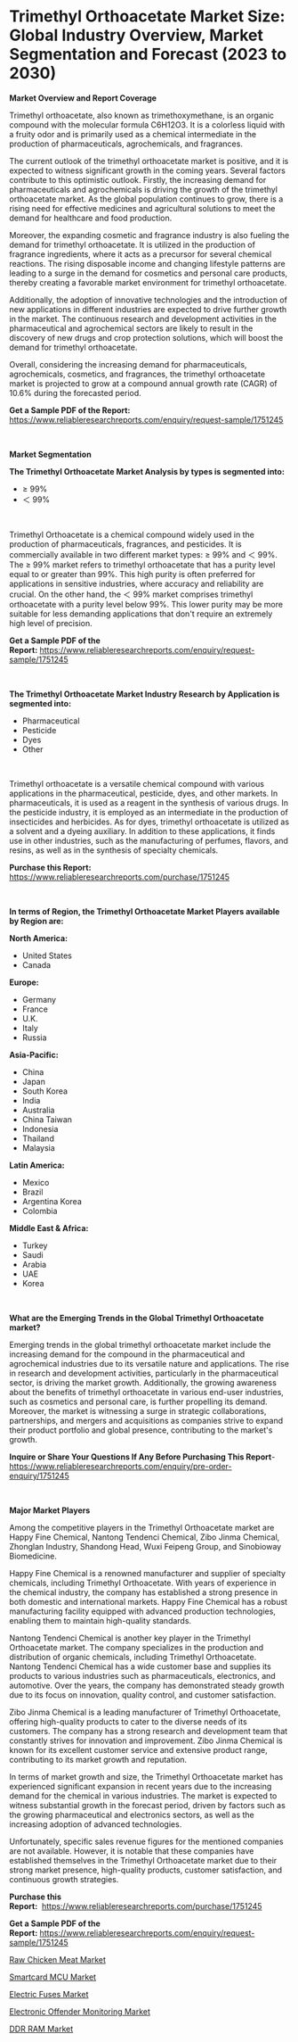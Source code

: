 <p><h1>Trimethyl Orthoacetate Market Size: Global Industry Overview, Market Segmentation and Forecast (2023 to 2030)</h1></p><p><strong>Market Overview and Report Coverage</strong></p>
<p><p>Trimethyl orthoacetate, also known as trimethoxymethane, is an organic compound with the molecular formula C6H12O3. It is a colorless liquid with a fruity odor and is primarily used as a chemical intermediate in the production of pharmaceuticals, agrochemicals, and fragrances.</p><p>The current outlook of the trimethyl orthoacetate market is positive, and it is expected to witness significant growth in the coming years. Several factors contribute to this optimistic outlook. Firstly, the increasing demand for pharmaceuticals and agrochemicals is driving the growth of the trimethyl orthoacetate market. As the global population continues to grow, there is a rising need for effective medicines and agricultural solutions to meet the demand for healthcare and food production.</p><p>Moreover, the expanding cosmetic and fragrance industry is also fueling the demand for trimethyl orthoacetate. It is utilized in the production of fragrance ingredients, where it acts as a precursor for several chemical reactions. The rising disposable income and changing lifestyle patterns are leading to a surge in the demand for cosmetics and personal care products, thereby creating a favorable market environment for trimethyl orthoacetate.</p><p>Additionally, the adoption of innovative technologies and the introduction of new applications in different industries are expected to drive further growth in the market. The continuous research and development activities in the pharmaceutical and agrochemical sectors are likely to result in the discovery of new drugs and crop protection solutions, which will boost the demand for trimethyl orthoacetate.</p><p>Overall, considering the increasing demand for pharmaceuticals, agrochemicals, cosmetics, and fragrances, the trimethyl orthoacetate market is projected to grow at a compound annual growth rate (CAGR) of 10.6% during the forecasted period.</p></p>
<p><strong>Get a Sample PDF of the Report:</strong> <a href="https://www.reliableresearchreports.com/enquiry/request-sample/1751245">https://www.reliableresearchreports.com/enquiry/request-sample/1751245</a></p>
<p>&nbsp;</p>
<p><strong>Market Segmentation</strong></p>
<p><strong>The Trimethyl Orthoacetate Market Analysis by types is segmented into:</strong></p>
<p><ul><li>≥ 99%</li><li>＜ 99%</li></ul></p>
<p>&nbsp;</p>
<p><p>Trimethyl Orthoacetate is a chemical compound widely used in the production of pharmaceuticals, fragrances, and pesticides. It is commercially available in two different market types: ≥ 99% and ＜ 99%. The ≥ 99% market refers to trimethyl orthoacetate that has a purity level equal to or greater than 99%. This high purity is often preferred for applications in sensitive industries, where accuracy and reliability are crucial. On the other hand, the ＜ 99% market comprises trimethyl orthoacetate with a purity level below 99%. This lower purity may be more suitable for less demanding applications that don't require an extremely high level of precision.</p></p>
<p><strong>Get a Sample PDF of the Report:</strong>&nbsp;<a href="https://www.reliableresearchreports.com/enquiry/request-sample/1751245">https://www.reliableresearchreports.com/enquiry/request-sample/1751245</a></p>
<p>&nbsp;</p>
<p><strong>The Trimethyl Orthoacetate Market Industry Research by Application is segmented into:</strong></p>
<p><ul><li>Pharmaceutical</li><li>Pesticide</li><li>Dyes</li><li>Other</li></ul></p>
<p>&nbsp;</p>
<p><p>Trimethyl orthoacetate is a versatile chemical compound with various applications in the pharmaceutical, pesticide, dyes, and other markets. In pharmaceuticals, it is used as a reagent in the synthesis of various drugs. In the pesticide industry, it is employed as an intermediate in the production of insecticides and herbicides. As for dyes, trimethyl orthoacetate is utilized as a solvent and a dyeing auxiliary. In addition to these applications, it finds use in other industries, such as the manufacturing of perfumes, flavors, and resins, as well as in the synthesis of specialty chemicals.</p></p>
<p><strong>Purchase this Report:</strong>&nbsp; <a href="https://www.reliableresearchreports.com/purchase/1751245">https://www.reliableresearchreports.com/purchase/1751245</a></p>
<p>&nbsp;</p>
<p><strong>In terms of Region, the Trimethyl Orthoacetate Market Players available by Region are:</strong></p>
<p>
    <p> <strong> North America: </strong>
        <ul>
            <li>United States</li>
            <li>Canada</li>
        </ul>
        </p> 
    <p> <strong> Europe: </strong>
        <ul>
            <li>Germany</li>
            <li>France</li>
            <li>U.K.</li>
            <li>Italy</li>
            <li>Russia</li>
        </ul>
        </p> 
    <p> <strong> Asia-Pacific: </strong>
        <ul>
            <li>China</li>
            <li>Japan</li>
            <li>South Korea</li>
            <li>India</li>
            <li>Australia</li>
            <li>China Taiwan</li>
            <li>Indonesia</li>
            <li>Thailand</li>
            <li>Malaysia</li>
        </ul>
        </p> 
    <p> <strong> Latin America: </strong>
        <ul>
            <li>Mexico</li>
            <li>Brazil</li>
            <li>Argentina Korea</li>
            <li>Colombia</li>
        </ul>
        </p> 
    <p> <strong> Middle East & Africa: </strong>
        <ul>
            <li>Turkey</li>
            <li>Saudi</li>
            <li>Arabia</li>
            <li>UAE</li>
            <li>Korea</li>
        </ul>
    </p>
    </p>
<p>&nbsp;</p>
<p><strong>What are the Emerging Trends in the Global Trimethyl Orthoacetate market?</strong></p>
<p><p>Emerging trends in the global trimethyl orthoacetate market include the increasing demand for the compound in the pharmaceutical and agrochemical industries due to its versatile nature and applications. The rise in research and development activities, particularly in the pharmaceutical sector, is driving the market growth. Additionally, the growing awareness about the benefits of trimethyl orthoacetate in various end-user industries, such as cosmetics and personal care, is further propelling its demand. Moreover, the market is witnessing a surge in strategic collaborations, partnerships, and mergers and acquisitions as companies strive to expand their product portfolio and global presence, contributing to the market's growth.</p></p>
<p><strong>Inquire or Share Your Questions If Any Before Purchasing This Report</strong>- <a href="https://www.reliableresearchreports.com/enquiry/pre-order-enquiry/1751245">https://www.reliableresearchreports.com/enquiry/pre-order-enquiry/1751245</a></p>
<p>&nbsp;</p>
<p><strong>Major Market Players</strong></p>
<p><p>Among the competitive players in the Trimethyl Orthoacetate market are Happy Fine Chemical, Nantong Tendenci Chemical, Zibo Jinma Chemical, Zhonglan Industry, Shandong Head, Wuxi Feipeng Group, and Sinobioway Biomedicine.</p><p>Happy Fine Chemical is a renowned manufacturer and supplier of specialty chemicals, including Trimethyl Orthoacetate. With years of experience in the chemical industry, the company has established a strong presence in both domestic and international markets. Happy Fine Chemical has a robust manufacturing facility equipped with advanced production technologies, enabling them to maintain high-quality standards.</p><p>Nantong Tendenci Chemical is another key player in the Trimethyl Orthoacetate market. The company specializes in the production and distribution of organic chemicals, including Trimethyl Orthoacetate. Nantong Tendenci Chemical has a wide customer base and supplies its products to various industries such as pharmaceuticals, electronics, and automotive. Over the years, the company has demonstrated steady growth due to its focus on innovation, quality control, and customer satisfaction.</p><p>Zibo Jinma Chemical is a leading manufacturer of Trimethyl Orthoacetate, offering high-quality products to cater to the diverse needs of its customers. The company has a strong research and development team that constantly strives for innovation and improvement. Zibo Jinma Chemical is known for its excellent customer service and extensive product range, contributing to its market growth and reputation.</p><p>In terms of market growth and size, the Trimethyl Orthoacetate market has experienced significant expansion in recent years due to the increasing demand for the chemical in various industries. The market is expected to witness substantial growth in the forecast period, driven by factors such as the growing pharmaceutical and electronics sectors, as well as the increasing adoption of advanced technologies.</p><p>Unfortunately, specific sales revenue figures for the mentioned companies are not available. However, it is notable that these companies have established themselves in the Trimethyl Orthoacetate market due to their strong market presence, high-quality products, customer satisfaction, and continuous growth strategies.</p></p>
<p><strong>Purchase this Report:</strong>&nbsp;&nbsp;<a href="https://www.reliableresearchreports.com/purchase/1751245">https://www.reliableresearchreports.com/purchase/1751245</a></p>
<p></p>
<p><strong>Get a Sample PDF of the Report:</strong>&nbsp;<a href="https://www.reliableresearchreports.com/enquiry/request-sample/1751245">https://www.reliableresearchreports.com/enquiry/request-sample/1751245</a></p>
<p><p><a href="https://medium.com/@jarredmertz2772/raw-chicken-meat-market-comprehensive-assessment-by-type-application-and-geography-c9f3287cef3c">Raw Chicken Meat Market</a></p><p><a href="https://medium.com/@amrutreliable23/smartcard-mcu-market-analysis-and-sze-forecasted-for-period-from-2023-to-2030-6f6dcb4cf80c">Smartcard MCU Market</a></p><p><a href="https://medium.com/@sanjubabarp23/electric-fuses-market-outlook-industry-overview-and-forecast-2023-to-2030-d3d9a182f8f3">Electric Fuses Market</a></p><p><a href="https://medium.com/@abhishekreliable23/electronic-offender-monitoring-market-exploring-market-share-market-trends-and-future-growth-9d7d64d95eb3">Electronic Offender Monitoring Market</a></p><p><a href="https://medium.com/@kabirkhanrp23/ddr-ram-market-report-reveals-the-latest-trends-and-growth-opportunities-of-this-market-632441bc0e78">DDR RAM Market</a></p></p>